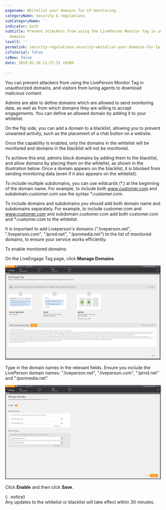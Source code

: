```yaml
---
pagename: Whitelist your domains for LP monitoring
categoryName: Security & regulations
subCategoryName: ''
indicator: both
subtitle: Prevent attackers from using the LivePerson Monitor Tag in unauthorized
  domains
level3: ''
permalink: security-regulations-security-whitelist-your-domains-for-lp-monitoring.html
isTutorial: false
isNew: false
date: 2019-02-26 11:27:51 +0200

---
```

You can prevent attackers from using the LivePerson Monitor Tag in unauthorized domains, and visitors from luring agents to download malicious content.

Admins are able to define domains which are allowed to send monitoring data, as well as from which domains they are willing to accept engagements. You can define an allowed domain by adding it to your whitelist.

On the flip side, you can add a domain to a blacklist, allowing you to prevent unwanted activity, such as the placement of a chat button on a website.

Once the capability is enabled, only the domains in the whitelist will be monitored and domains in the blacklist will not be monitored.

To achieve this end, admins block domains by adding them to the blacklist, and allow domains by placing them on the whitelist, as shown in the illustration below. Once a domain appears on the blacklist, it is blocked from sending monitoring data (even if it also appears on the whitelist).

To include multiple subdomains, you can use wildcards (*.) at the beginning of the domain name. For example, to include both www.customer.com and subdomain.customer.com use the syntax *.customer.com.

To include domains and subdomains you should add both domain name and subdomains separately. For example, to include customer.com and www.customer.com and subdomain.customer.com add both customer.com and *.customer.com to the whitelist.

It is important to add Liveperson's domains (".liveperson.net", ".liveperson.com", ".lprnd.net", ".lpsnmedia.net") to the list of monitored domains, to ensure your service works efficiently.

To enable monitored domains:

On the LiveEngage Tag page, click **Manage Domains**.

![](/img/whitelist-domains1.png)

Type in the domain names in the relevant fields. Ensure you include the LivePerson domain names: ".liveperson.net", ".liveperson.com", ".lprnd.net" and ".lpsnmedia.net".

![](/img/whitelist-domains2.png)

Click **Enable** and then click **Save**.

{: .notice}  
Any updates to the whitelist or blacklist will take effect within 30 minutes.
